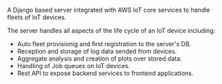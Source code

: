 A Django based server integrated with AWS IoT core services to handle fleets of IoT devices.

The server handles all aspects of the life cycle of an IoT device including:

- Auto fleet provisionig and first registration to the server's DB.
- Reception and storage of log data sended from devices.
- Aggregate analysis and creation of plots over stored data.
- Handling of Job queues on IoT devices.
- Rest API to expose backend services to frontend applications.
